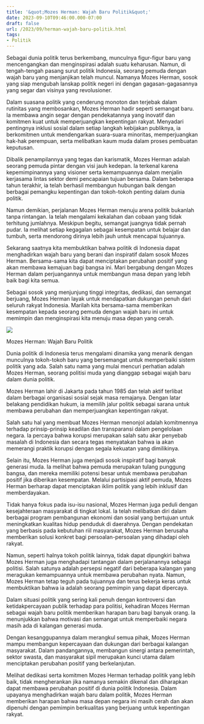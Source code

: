 ```yaml
---
title: '&quot;Mozes Herman: Wajah Baru Politik&quot;'
date: 2023-09-10T09:46:00.000-07:00
draft: false
url: /2023/09/herman-wajah-baru-politik.html
tags: 
- Politik
---
```


  

Sebagai dunia politik terus berkembang, munculnya figur-figur baru yang mencengangkan dan menginspirasi adalah suatu keharusan. Namun, di tengah-tengah pasang surut politik Indonesia, seorang pemuda dengan wajah baru yang menjanjikan telah muncul. Namanya Mozes Herman, sosok yang siap mengubah lanskap politik negeri ini dengan gagasan-gagasannya yang segar dan visinya yang revolusioner.

  

Dalam suasana politik yang cenderung monoton dan terjebak dalam rutinitas yang membosankan, Mozes Herman hadir seperti semangat baru. Ia membawa angin segar dengan pendekatannya yang inovatif dan komitmen kuat untuk memperjuangkan kepentingan rakyat. Menyadari pentingnya inklusi sosial dalam setiap langkah kebijakan publiknya, ia berkomitmen untuk mendengarkan suara-suara minoritas, memperjuangkan hak-hak perempuan, serta melibatkan kaum muda dalam proses pembuatan keputusan.

  

Dibalik penampilannya yang tegas dan karismatik, Mozes Herman adalah seorang pemuda pintar dengan visi jauh kedepan. Ia terkenal karena kepemimpinannya yang visioner serta kemampuannya dalam menjalin kerjasama lintas sektor demi pencapaian tujuan bersama. Dalam beberapa tahun terakhir, ia telah berhasil membangun hubungan baik dengan berbagai pemangku kepentingan dan tokoh-tokoh penting dalam dunia politik.

  

Namun demikian, perjalanan Mozes Herman menuju arena politik bukanlah tanpa rintangan. Ia telah mengalami kekalahan dan cobaan yang tidak terhitung jumlahnya. Meskipun begitu, semangat juangnya tidak pernah pudar. Ia melihat setiap kegagalan sebagai kesempatan untuk belajar dan tumbuh, serta mendorong dirinya lebih jauh untuk mencapai tujuannya.

  

Sekarang saatnya kita membuktikan bahwa politik di Indonesia dapat menghadirkan wajah baru yang berani dan inspiratif dalam sosok Mozes Herman. Bersama-sama kita dapat menciptakan perubahan positif yang akan membawa kemajuan bagi bangsa ini. Mari bergabung dengan Mozes Herman dalam perjuangannya untuk membangun masa depan yang lebih baik bagi kita semua.

  

Sebagai sosok yang menjunjung tinggi integritas, dedikasi, dan semangat berjuang, Mozes Herman layak untuk mendapatkan dukungan penuh dari seluruh rakyat Indonesia. Marilah kita bersama-sama memberikan kesempatan kepada seorang pemuda dengan wajah baru ini untuk memimpin dan menginspirasi kita menuju masa depan yang cerah.

  

![](https://sinarlampung.co/wp-content/uploads/2020/02/IMG_20181001_164015-800x445-1.jpg)

  

Mozes Herman: Wajah Baru Politik

  

Dunia politik di Indonesia terus mengalami dinamika yang menarik dengan munculnya tokoh-tokoh baru yang bersemangat untuk memperbaiki sistem politik yang ada. Salah satu nama yang mulai mencuri perhatian adalah Mozes Herman, seorang politisi muda yang dianggap sebagai wajah baru dalam dunia politik.

  

Mozes Herman lahir di Jakarta pada tahun 1985 dan telah aktif terlibat dalam berbagai organisasi sosial sejak masa remajanya. Dengan latar belakang pendidikan hukum, ia memilih jalur politik sebagai sarana untuk membawa perubahan dan memperjuangkan kepentingan rakyat.

  

Salah satu hal yang membuat Mozes Herman menonjol adalah komitmennya terhadap prinsip-prinsip keadilan dan transparansi dalam pengelolaan negara. Ia percaya bahwa korupsi merupakan salah satu akar penyebab masalah di Indonesia dan secara tegas menyatakan bahwa ia akan memerangi praktik korupsi dengan segala kekuatan yang dimilikinya.

  

Selain itu, Mozes Herman juga menjadi sosok inspiratif bagi banyak generasi muda. Ia melihat bahwa pemuda merupakan tulang punggung bangsa, dan mereka memiliki potensi besar untuk membawa perubahan positif jika diberikan kesempatan. Melalui partisipasi aktif pemuda, Mozes Herman berharap dapat menciptakan iklim politik yang lebih inklusif dan memberdayakan.

  

Tidak hanya fokus pada isu-isu nasional, Mozes Herman juga peduli dengan kesejahteraan masyarakat di tingkat lokal. Ia telah melibatkan diri dalam berbagai program pembangunan ekonomi dan sosial yang bertujuan untuk meningkatkan kualitas hidup penduduk di daerahnya. Dengan pendekatan yang berbasis pada kebutuhan riil masyarakat, Mozes Herman berusaha memberikan solusi konkret bagi persoalan-persoalan yang dihadapi oleh rakyat.

  

Namun, seperti halnya tokoh politik lainnya, tidak dapat dipungkiri bahwa Mozes Herman juga menghadapi tantangan dalam perjalanannya sebagai politisi. Salah satunya adalah persepsi negatif dari beberapa kalangan yang meragukan kemampuannya untuk membawa perubahan nyata. Namun, Mozes Herman tetap teguh pada tujuannya dan terus bekerja keras untuk membuktikan bahwa ia adalah seorang pemimpin yang dapat dipercaya.

  

Dalam situasi politik yang sering kali penuh dengan kontroversi dan ketidakpercayaan publik terhadap para politisi, kehadiran Mozes Herman sebagai wajah baru politik memberikan harapan baru bagi banyak orang. Ia menunjukkan bahwa motivasi dan semangat untuk memperbaiki negara masih ada di kalangan generasi muda.

  

Dengan kesanggupannya dalam merangkul semua pihak, Mozes Herman mampu membangun kepercayaan dan dukungan dari berbagai kalangan masyarakat. Dalam pandangannya, membangun sinergi antara pemerintah, sektor swasta, dan masyarakat sipil merupakan kunci utama dalam menciptakan perubahan positif yang berkelanjutan.

  

Melihat dedikasi serta komitmen Mozes Herman terhadap politik yang lebih baik, tidak mengherankan jika namanya semakin dikenal dan diharapkan dapat membawa perubahan positif di dunia politik Indonesia. Dalam upayanya menghadirkan wajah baru dalam politik, Mozes Herman memberikan harapan bahwa masa depan negara ini masih cerah dan akan dipenuhi dengan pemimpin berkualitas yang berjuang untuk kepentingan rakyat.
